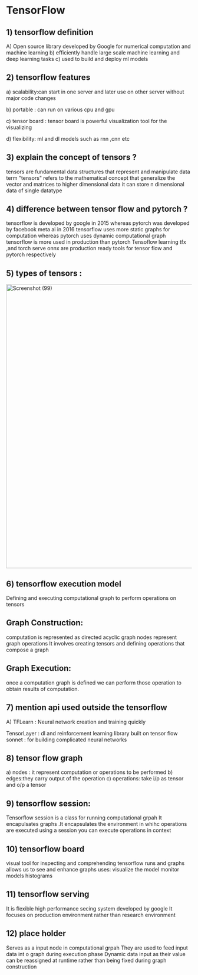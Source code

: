 # TensorFlow
##  1) tensorflow definition 
A) Open source library developed by Google for numerical computation and machine learning
b) efficiently handle large scale machine learning and deep learning tasks
c) used to build and deploy ml models

## 2) tensorflow features
a) scalability:can start in one server and later use on other server without major code changes

b) portable : can run on various cpu and gpu 

c) tensor board : tensor board is powerful visualization tool for the visualizing 

d) flexibility: ml and dl models such as rnn ,cnn etc

## 3) explain  the concept of  tensors ?
tensors are fundamental data structures that represent and manipulate data 
term "tensors" refers to the mathematical concept that generalize the vector and matrices to higher dimensional data
it can store n dimensional data of single datatype 
##  4) difference between  tensor flow and pytorch ?
tensorflow is developed by google in 2015 whereas pytorch was developed by facebook meta ai in 2016 tensorflow uses more static graphs for computation whereas pytorch uses dynamic computational graph tensorflow is more used in production than pytorch Tensoflow learning tfx ,and torch serve onnx are production ready tools for tensor flow and pytorch respectively
## 5) types of tensors :
<img width="1366" height="768" alt="Screenshot (99)" src="https://github.com/user-attachments/assets/576fe366-c03e-4ad1-b92b-6553732c3a90" />

## 6) tensorflow execution model
Defining and executing computational graph to perform operations on tensors
## Graph Construction:

computation is represented as directed acyclic graph
nodes represent graph operations
It involves creating tensors and defining operations that compose a graph
## Graph Execution:

once a computation graph is defined we can perform those operation to obtain results of computation.
## 7) mention api used outside the tensorflow
A) TFLearn : Neural network creation and training quickly 

TensorLayer : dl and reinforcement learning library built on tensor flow
sonnet : for building complicated neural networks
## 8) tensor flow graph
 a) nodes : it represent  computation or  operations to be performed
 b) edges:they carry output of the operation
 c) operations: take i/p as tensor and o/p a tensor
 ## 9) tensorflow session:
  Tensorflow session is a class for running computational grpah It encapulsates graphs .It encapsulates the environment in whihc operations are executed 
  using a session you can execute operations in context
  ## 10) tensorflow board
  visual tool for inspecting and comprehending tensorflow runs and graphs 
  allows us to see and enhance graphs
  uses: visualize the model 
  monitor models
  histograms
  ## 11) tensorflow serving
  It is flexible high performance secing system developed by google 
  It focuses on production environment rather than research environment
  ## 12) place holder
 Serves as a input node in computational grpah They are used to feed input data int o graph during execution phase
 Dynamic data input as their value can be reassigned at runtime rather than being fixed during graph construction
